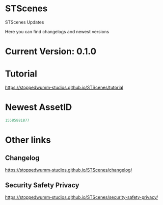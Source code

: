 # STScenes
STScenes Updates

Here you can find changelogs and newest versions

# Current Version: 0.1.0

# Tutorial
<https://stoppedwumm-studios.github.io/STScenes/tutorial>

# Newest AssetID

```lua
15585881877
```

# Other links
## Changelog
<https://stoppedwumm-studios.github.io/STScenes/changelog/>

## Security Safety Privacy
<https://stoppedwumm-studios.github.io/STScenes/security-safety-privacy/>
